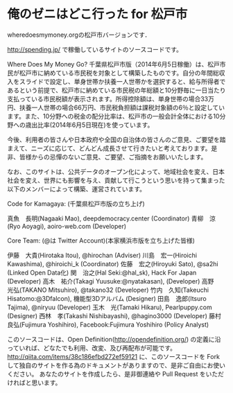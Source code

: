 # 俺のゼニはどこ行った for 松戸市

wheredoesmymoney.orgの松戸市バージョンです．

http://spending.jp/ で稼働しているサイトのソースコードです。

Where Does My Money Go? 千葉県松戸市版（2014年6月5日稼働）は、松戸市民が松戸市に納めている市民税を対象として構築したものです。自分の年間総収入をスライドで設定し、単身世帯か扶養一人世帯かを選択すると、給与所得者であるという前提で、松戸市に納めている市民税の年総額と10分野毎に一日当たり支払っている市民税額が表示されます。所得控除額は、単身世帯の場合33万円、扶養一人世帯の場合66万円、市民税負担額は課税対象額の6％と設定しています。また、10分野への税金の配分比率は、松戸市の一般会計全体における10分野への歳出比率(2014年6月5日現在)を使っています。

今後、利用者の皆さんや日本政府や全国の自治体の皆さんのご意見、ご要望を踏まえて、ニーズに応じて、どんどん成長させて行きたいと考えております。是非、皆様からの忌憚のないご意見、ご要望、ご指摘をお願いいたします。

なお、このサイトは、公共データのオープン化によって、地域社会を変え、日本社会を変え、世界にも影響を与え、貢献して行こうという思いを持って集まった以下のメンバーによって構築、運営されています。

Code for Kamagaya: (千葉県松戸市版の立ち上げ)

真魚　長明(Nagaaki Mao), deepdemocracy.center (Coordinator)
青柳　涼(Ryo Aoyagi), aoiro-web.com (Developer)

Core Team: (@は Twitter Account)(本家横浜市版を立ち上げた皆様)

伊藤　大貴(Hirotaka Itou), @hirochan (Adviser)
川島　宏一(Hiroichi Kawashima), @hiroichi_k (Coordinator)
佐藤　宏之(Hiroyuki Sato), @sa2hi (Linked Open Data化)
関　治之(Hal Seki:@hal_sk), Hack For Japan (Developer)
高木　祐介(Takagi Yuusuke:@nyatakasan), (Developer)
高野　光弘(TAKANO Mitsuhiro), @takano32 (Developer)
竹内　久知(Takeuchi Hisatomo:@3Dfalcon), 機能型3Dアルバム (Designer)
田島　逸郎(Itsuro Tajima), @niryuu (Developer)
玉木　光(Tamaki Hikaru), Pearlpuppy.com (Designer)
西林　孝(Takashi Nishibayashi), @hagino3000 (Developer)
藤村　良弘(Fujimura Yoshihiro), Facebook:Fujimura Yoshihiro (Policy Analyst)


このソースコードは、Open Definition(http://opendefinition.org/) の定義に沿っていれば、どなたでも利用、改変、及び再配布が可能です。
http://qiita.com/items/38c186efbd272ef59121
に、このソースコードを Fork して独自のサイトを作る為のドキュメントがありますので、是非ご自由にお使いください。
あなたのサイトを作成したら、是非御連絡や Pull Request をいただければと思います。
